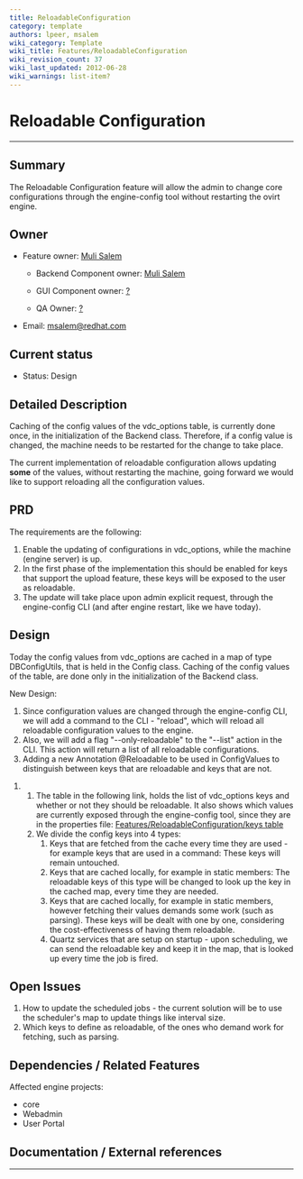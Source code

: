 ```yaml
---
title: ReloadableConfiguration
category: template
authors: lpeer, msalem
wiki_category: Template
wiki_title: Features/ReloadableConfiguration
wiki_revision_count: 37
wiki_last_updated: 2012-06-28
wiki_warnings: list-item?
---
```


# Reloadable Configuration

------------------------------------------------------------------------

## Summary

The Reloadable Configuration feature will allow the admin to change core configurations through the engine-config tool without restarting the ovirt engine.

## Owner

*   Feature owner: [ Muli Salem](User:msalem)

    * Backend Component owner: [ Muli Salem](User:msalem)

    * GUI Component owner: [ ?](User:?)

    * QA Owner: [ ?](User:?)

*   Email: msalem@redhat.com

## Current status

*   Status: Design

## Detailed Description

Caching of the config values of the vdc_options table, is currently done once, in the initialization of the Backend class. Therefore, if a config value is changed, the machine needs to be restarted for the change to take place.

The current implementation of reloadable configuration allows updating **some** of the values, without restarting the machine, going forward we would like to support reloading all the configuration values.

## PRD

The requirements are the following:

1.  Enable the updating of configurations in vdc_options, while the machine (engine server) is up.
2.  In the first phase of the implementation this should be enabled for keys that support the upload feature, these keys will be exposed to the user as reloadable.
3.  The update will take place upon admin explicit request, through the engine-config CLI (and after engine restart, like we have today).

## Design

Today the config values from vdc_options are cached in a map of type DBConfigUtils, that is held in the Config class. Caching of the config values of the table, are done only in the initialization of the Backend class.

New Design:

1.  Since configuration values are changed through the engine-config CLI, we will add a command to the CLI - "reload", which will reload all reloadable configuration values to the engine.
2.  Also, we will add a flag "--only-reloadable" to the "--list" action in the CLI. This action will return a list of all reloadable configurations.
3.  Adding a new Annotation @Reloadable to be used in ConfigValues to distinguish between keys that are reloadable and keys that are not.

<!-- -->

1.  1.  The table in the following link, holds the list of vdc_options keys and whether or not they should be reloadable. It also shows which values are currently exposed through the engine-config tool, since they are in the properties file: [Features/ReloadableConfiguration/keys table](/develop/release-management/features/infra/reloadable-configuration/keys-table/)
    2.  We divide the config keys into 4 types:
        1.  Keys that are fetched from the cache every time they are used - for example keys that are used in a command: These keys will remain untouched.
        2.  Keys that are cached locally, for example in static members: The reloadable keys of this type will be changed to look up the key in the cached map, every time they are needed.
        3.  Keys that are cached locally, for example in static members, however fetching their values demands some work (such as parsing). These keys will be dealt with one by one, considering the cost-effectiveness of having them reloadable.
        4.  Quartz services that are setup on startup - upon scheduling, we can send the reloadable key and keep it in the map, that is looked up every time the job is fired.

## Open Issues

1.  How to update the scheduled jobs - the current solution will be to use the scheduler's map to update things like interval size.
2.  Which keys to define as reloadable, of the ones who demand work for fetching, such as parsing.

## Dependencies / Related Features

Affected engine projects:

*   core
*   Webadmin
*   User Portal

## Documentation / External references


------------------------------------------------------------------------


